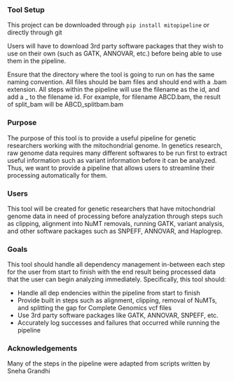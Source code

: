 ### Tool Setup
This project can be downloaded through ``` pip install mitopipeline ``` or directly through git

Users will have to download 3rd party software packages that they wish to use on their own (such as GATK, ANNOVAR, etc.) before being able to use them in the pipeline.

Ensure that the directory where the tool is going to run on has the same naming convention. All files should be bam files and should end with a .bam extension. All steps within the pipeline will use the filename as the id, and add a _<stepname> to the filename id. For example, for filename ABCD.bam, the result of split_bam will be ABCD_splitbam.bam

### Purpose
The purpose of this tool is to provide a useful pipeline for genetic researchers working with the mitochondrial genome. In genetics research, raw genome data requires many different softwares to be run first to extract useful information such as variant information before it can be analyzed. Thus, we want to provide a pipeline that allows users to streamline their processing automatically for them. 
### Users
This tool will be created for genetic researchers that have mitochondrial genome data in need of processing before analyzation through steps such as clipping, alignment into NuMT removals, running GATK, variant analysis, and other software packages such as SNPEFF, ANNOVAR, and Haplogrep.
### Goals
This tool should handle all dependency management in-between each step for the user from start to finish with the end result being processed data that the user can begin analyzing immediately. Specifically, this tool should:
- Handle all dep	endencies within the pipeline from start to finish
- Provide built in steps such as alignment, clipping, removal of NuMTs, and splitting the gap for Complete Genomics vcf files
- Use 3rd party software packages like GATK, ANNOVAR, SNPEFF, etc.
- Accurately log successes and failures that occurred while running the pipeline
### Acknowledgements
Many of the steps in the pipeline were adapted from scripts written by Sneha Grandhi
